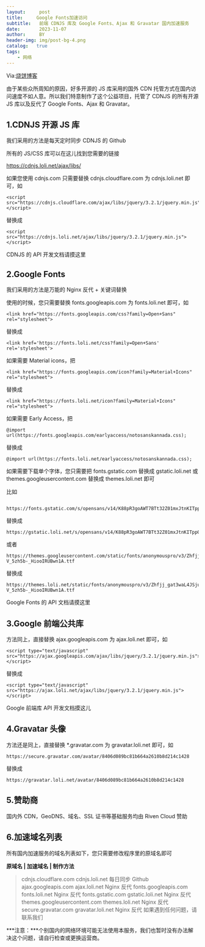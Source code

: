 ```yaml
---
layout:     post
title:     Google Fonts加速访问
subtitle:   前端 CDNJS 库及 Google Fonts、Ajax 和 Gravatar 国内加速服务
date:       2023-11-07
author:     BY
header-img: img/post-bg-4.png
catalog:   true
tags:
    - 网络
---
```


Via:[烧饼博客](https://u.sb/css-cdn/)

由于某些众所周知的原因，好多开源的 JS 库采用的国外 CDN 托管方式在国内访问速度不如人意。所以我们特意制作了这个公益项目，托管了 CDNJS 的所有开源 JS 库以及反代了 Google Fonts、Ajax 和 Gravatar。

## 1.CDNJS 开源 JS 库
我们采用的方法是每天定时同步 CDNJS 的 Github

所有的 JS/CSS 库可以在这儿找到您需要的链接

https://cdnjs.loli.net/ajax/libs/

如果您使用 cdnjs.com 只需要替换 cdnjs.cloudflare.com 为 cdnjs.loli.net 即可，如


```
<script src="https://cdnjs.cloudflare.com/ajax/libs/jquery/3.2.1/jquery.min.js"></script>
```

替换成


```
<script src="https://cdnjs.loli.net/ajax/libs/jquery/3.2.1/jquery.min.js"></script>
```

CDNJS 的 API 开发文档请摸这里

## 2.Google Fonts
我们采用的方法是万能的 Nginx 反代 + 关键词替换

使用的时候，您只需要替换 fonts.googleapis.com 为 fonts.loli.net 即可，如


```
<link href="https://fonts.googleapis.com/css?family=Open+Sans" rel="stylesheet">
```

替换成


```
<link href='https://fonts.loli.net/css?family=Open+Sans' rel='stylesheet'>
```

如果需要 Material icons，把


```
<link href="https://fonts.googleapis.com/icon?family=Material+Icons" rel="stylesheet">
```

替换成


```
<link href="https://fonts.loli.net/icon?family=Material+Icons" rel="stylesheet">
```

如果需要 Early Access，把

```
@import url(https://fonts.googleapis.com/earlyaccess/notosanskannada.css);
```
替换成
```
@import url(https://fonts.loli.net/earlyaccess/notosanskannada.css);
```
如果需要下载单个字体，您只需要把 fonts.gstatic.com 替换成 gstatic.loli.net 或 themes.googleusercontent.com 替换成 themes.loli.net 即可

比如
```

https://fonts.gstatic.com/s/opensans/v14/K88pR3goAWT7BTt32Z01mxJtnKITppOI_IvcXXDNrsc.woff2
```
替换成

```
https://gstatic.loli.net/s/opensans/v14/K88pR3goAWT7BTt32Z01mxJtnKITppOI_IvcXXDNrsc.woff2
```
或者

```
https://themes.googleusercontent.com/static/fonts/anonymouspro/v3/Zhfjj_gat3waL4JSju74E-V_5zh5b-_HiooIRUBwn1A.ttf
```
替换成

```
https://themes.loli.net/static/fonts/anonymouspro/v3/Zhfjj_gat3waL4JSju74E-V_5zh5b-_HiooIRUBwn1A.ttf
```
Google Fonts 的 API 文档请摸这里

##  3.Google 前端公共库
方法同上，直接替换 ajax.googleapis.com 为 ajax.loli.net 即可，如
```
<script type="text/javascript" src="https://ajax.googleapis.com/ajax/libs/jquery/3.2.1/jquery.min.js"></script>
```
替换成
```
<script type="text/javascript" src="https://ajax.loli.net/ajax/libs/jquery/3.2.1/jquery.min.js"></script>
```
Google 前端库 API 开发文档摸这儿

## 4.Gravatar 头像
方法还是同上，直接替换 *.gravatar.com 为 gravatar.loli.net 即可，如
```
https://secure.gravatar.com/avatar/8406d089bc81b664a2610b8d214c1428
```
替换成
```
https://gravatar.loli.net/avatar/8406d089bc81b664a2610b8d214c1428
```
## 5.赞助商
国内外 CDN，GeoDNS、域名、SSL 证书等基础服务均由 Riven Cloud 赞助

## 6.加速域名列表
所有国内加速服务的域名列表如下，您只需要修改程序里的原域名即可

 **原域名	| 加速域名 | 制作方法**
> cdnjs.cloudflare.com	cdnjs.loli.net	每日同步 Github
> ajax.googleapis.com	ajax.loli.net	Nginx 反代
> fonts.googleapis.com	fonts.loli.net	Nginx 反代
> fonts.gstatic.com	gstatic.loli.net	Nginx 反代
> themes.googleusercontent.com	themes.loli.net	Nginx 反代
> secure.gravatar.com	gravatar.loli.net	Nginx 反代 如果遇到任何问题，请联系我们

***注意：***个别国内的网络环境可能无法使用本服务，我们也暂时没有办法解决这个问题，请自行检查或更换运营商。
